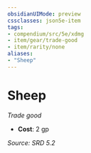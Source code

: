 ```yaml
---
obsidianUIMode: preview
cssclasses: json5e-item
tags:
- compendium/src/5e/xdmg
- item/gear/trade-good
- item/rarity/none
aliases: 
- "Sheep"
---
```

# Sheep
*Trade good*  

- **Cost**: 2 gp

*Source: SRD 5.2*